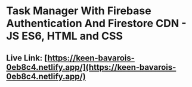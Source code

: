 ﻿# Task Manager With Firebase Authentication And Firestore CDN - JS ES6, HTML and CSS

## Live Link: [https://keen-bavarois-0eb8c4.netlify.app/](https://keen-bavarois-0eb8c4.netlify.app/)
